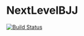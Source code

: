 # NextLevelBJJ

[![Build Status](https://dev.azure.com/grzegorzstysiak/grzegorzstysiak/_apis/build/status/stysiok.NextLevelBJJ?branchName=master)](https://dev.azure.com/grzegorzstysiak/grzegorzstysiak/_build/latest?definitionId=1&branchName=master)
